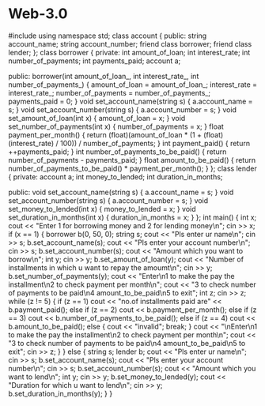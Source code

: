 # Web-3.0
#include<iostream>
using namespace std;
class account
{
public:
    string account_name;
    string account_number;
    friend class borrower;
    friend class lender;
};
class borrower
{
private:
    int amount_of_loan;
    int interest_rate;
    int number_of_payments;
    int payments_paid;
    account a;

public:
    borrower(int amount_of_loan_, int interest_rate_, int number_of_payments_)
    {
        amount_of_loan = amount_of_loan_;
        interest_rate = interest_rate_;
        number_of_payments = number_of_payments_;
        payments_paid = 0;
    }
    void set_account_name(string s)
    {
        a.account_name = s;
    }
    void set_account_number(string s)
    {
        a.account_number = s;
    }
    void set_amount_of_loan(int x)
    {
        amount_of_loan = x;
    }
    void set_number_of_payments(int x)
    {
        number_of_payments = x;
    }
    float payment_per_month()
    {
        return (float)(amount_of_loan * (1 + (float)(interest_rate) / 100)) / number_of_payments;
    }
    int payment_paid()
    {
        return ++payments_paid;
    }
    int number_of_payments_to_be_paid()
    {
        return number_of_payments - payments_paid;
    }
    float amount_to_be_paid()
    {
        return number_of_payments_to_be_paid() * payment_per_month();
    }
};
class lender
{
private:
    account a;
    int money_to_lended;
    int duration_in_months;

public:
    void set_account_name(string s)
    {
        a.account_name = s;
    }
    void set_account_number(string s)
    {
        a.account_number = s;
    }
    void set_money_to_lended(int x)
    {
        money_to_lended = x;
    }
    void set_duration_in_months(int x)
    {
        duration_in_months = x;
    }
};
int main()
{
    int x;
    cout << "Enter 1 for borrowing money and 2 for lending money\n";
    cin >> x;
    if (x == 1)
    {
        borrower b(0, 50, 0);
        string s;
        cout << "Pls enter ur name\n";
        cin >> s;
        b.set_account_name(s);
        cout << "Pls enter your account number\n";
        cin >> s;
        b.set_account_number(s);
        cout << "Amount which you want to borrow\n";
        int y;
        cin >> y;
        b.set_amount_of_loan(y);
        cout << "Number of installments in which u want to repay the amoumt\n";
        cin >> y;
        b.set_number_of_payments(y);
        cout << "Enter\n1 to make the pay the installment\n2 to check payment per month\n";
        cout << "3 to check number of payments to be paid\n4 amount_to_be_paid\n5 to exit";
        int z;
        cin >> z;
        while (z != 5)
        {
            if (z == 1)
                cout << "no.of installments paid are" << b.payment_paid();
            else if (z == 2)
                cout << b.payment_per_month();
            else if (z == 3)
                cout << b.number_of_payments_to_be_paid();
            else if (z == 4)
                cout << b.amount_to_be_paid();
            else
            {
                cout << "invalid";
                break;
            }
            cout << "\nEnter\n1 to make the pay the installment\n2 to check payment per month\n";
            cout << "3 to check number of payments to be paid\n4 amount_to_be_paid\n5 to exit";
            cin >> z;
        }
    }
    else
    {
        string s;
        lender b;
        cout << "Pls enter ur name\n";
        cin >> s;
        b.set_account_name(s);
        cout << "Pls enter your account number\n";
        cin >> s;
        b.set_account_number(s);
        cout << "Amount which you want to lend\n";
        int y;
        cin >> y;
        b.set_money_to_lended(y);
        cout << "Duration for which u want to lend\n";
        cin >> y;
        b.set_duration_in_months(y);
    }
}
